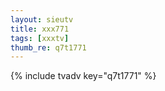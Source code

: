 ```yaml
--- 
layout: sieutv
title: xxx771
tags: [xxxtv]
thumb_re: q7t1771
---
```

{% include tvadv key="q7t1771" %} 
